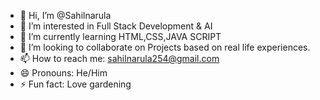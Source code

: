 - 👋 Hi, I’m @Sahilnarula
- 👀 I’m interested in Full Stack Development & AI
- 🌱 I’m currently learning HTML,CSS,JAVA SCRIPT
- 💞️ I’m looking to collaborate on Projects based on real life experiences.
- 📫 How to reach me: sahilnarula254@gmail.com
- 😄 Pronouns: He/Him
- ⚡ Fun fact: Love gardening

<!---
Darkclown205/Darkclown205 is a ✨ special ✨ repository because its `README.md` (this file) appears on your GitHub profile.
You can click the Preview link to take a look at your changes.
--->
